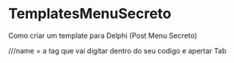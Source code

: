 # TemplatesMenuSecreto
Como criar um template para Delphi (Post Menu Secreto)

<?xml version="1.0" encoding="utf-8" ?>
<codetemplate	xmlns="http://schemas.borland.com/Delphi/2005/codetemplates"
				version="1.0.0">
  
  ///name = a tag que vai digitar dentro do seu codigo e apertar Tab  
	<template name="MinhaQuery" invoke="manual">  
		<description>  ///Coloque uma descrição para que serve este template
          Estrutura Prontas para Insert
		</description>
    
    ///Coloque o autor (seu nome)
		<author>
           The Delphi Developer
		</author> 
    
    ///coloque language Delphi e seu código que quer que apareca tem de ficar dentro de '<![CDATA[ aqui dentro ]]>'    
		<code language="Delphi"><![CDATA[var SQLQuery1 := TSQLQuery.Create(Nil);
  try
    SQLQuery1.SQLConnection := ;
    SQLQuery1.SQL.Clear;
    SQLQuery1.SQL.Text('INSERT INTO TABLE() VALUES ();');
    SQLQuery1.ExecSQL;
    SQLQuery1.Close;
  finally
    SQLQuery1.Free;
  end;]]>
		</code>
	</template>
</codetemplate>
